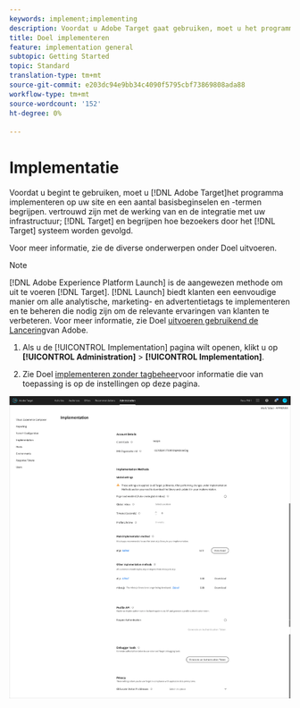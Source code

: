 ```yaml
---
keywords: implement;implementing
description: Voordat u Adobe Target gaat gebruiken, moet u het programma implementeren op uw site, enkele basisbeginselen en -termen begrijpen, vertrouwd zijn met de werking en integratie van Target en begrijpen hoe bezoekers worden bijgehouden door het Target-systeem.
title: Doel implementeren
feature: implementation general
subtopic: Getting Started
topic: Standard
translation-type: tm+mt
source-git-commit: e203dc94e9bb34c4090f5795cbf73869808ada88
workflow-type: tm+mt
source-wordcount: '152'
ht-degree: 0%

---
```



# Implementatie

Voordat u begint te gebruiken, moet u [!DNL Adobe Target]het programma implementeren op uw site en een aantal basisbeginselen en -termen begrijpen. vertrouwd zijn met de werking van en de integratie met uw infrastructuur; [!DNL Target] en begrijpen hoe bezoekers door het [!DNL Target] systeem worden gevolgd.

Voor meer informatie, zie de diverse onderwerpen onder Doel [](/help/c-implementing-target/implementing-target.md)uitvoeren.

>[!NOTE]
>
>[!DNL Adobe Experience Platform Launch] is de aangewezen methode om uit te voeren [!DNL Target]. [!DNL Launch] biedt klanten een eenvoudige manier om alle analytische, marketing- en advertentietags te implementeren en te beheren die nodig zijn om de relevante ervaringen van klanten te verbeteren. Voor meer informatie, zie Doel [uitvoeren gebruikend de Lancering](/help/c-implementing-target/c-implementing-target-for-client-side-web/how-to-deployatjs/cmp-implementing-target-using-adobe-launch.md)van Adobe.

1. Als u de [!UICONTROL Implementation] pagina wilt openen, klikt u op **[!UICONTROL Administration]** > **[!UICONTROL Implementation]**.

1. Zie Doel [implementeren zonder tagbeheer](/help/c-implementing-target/c-implementing-target-for-client-side-web/how-to-deployatjs/implementing-target-without-a-tag-manager.md)voor informatie die van toepassing is op de instellingen op deze pagina.

![Implementatiepagina](/help/administrating-target/assets/implementation.png)
